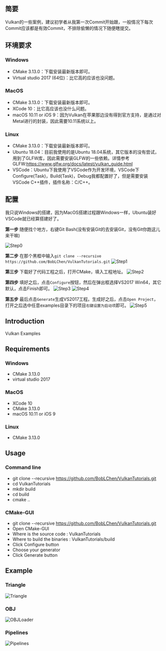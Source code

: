 ## 简要
Vulkan的一些案例，建议初学者从我第一次Commit开始跟，一般情况下每次Commit应该都是有效Commit，不排除偷懒的情况下随便瞎提交。

## 环境要求
### Windows
- CMake 3.13.0：下载安装最新版本即可。
- Virtual studio 2017 (64位)：比它高的应该也没问题。

### MacOS
- CMake 3.13.0：下载安装最新版本即可。
- XCode 10：比它高应该也没什么问题。
- macOS 10.11 or iOS 9：因为Vulkan在苹果那边没有得到官方支持，是通过对Metal进行的封装，因此需要10.11系统以上。

### Linux
- CMake 3.13.0：下载安装最新版本即可。
- Ubuntu 18.04：目前我使用的是Ubuntu 18.04系统，其它版本的没有尝试，用到了GLFW库，因此需要安装GLFW的一些依赖。详情参考GLFW:https://www.glfw.org/docs/latest/vulkan_guide.html
- VSCode：Ubuntu下我使用了VSCode作为开发环境，VSCode下Configure(Task)，Build(Task)，Debug我都配置好了，但是需要安装VSCode C++插件，插件名称：C/C++。

## 配置
我只说Windows的搭建，因为MacOS搭建过程跟Windows一样，Ubuntu装好VSCode就已经算搭建好了。

**第一步**
随便找个地方，右键Git Bash(没有安装Git的去安装Git，没有Git你跑这儿来干嘛)

![Step0](https://raw.githubusercontent.com/BobLChen/VulkanTutorials/master/examples/assets/0.png)

**第二步**
在那个黑框中输入```git clone --recursive https://github.com/BobLChen/VulkanTutorials.git```
![Step1](https://raw.githubusercontent.com/BobLChen/VulkanTutorials/master/examples/assets/2.png)

**第三步**
下载好了代码工程之后，打开CMake，填入工程地址。
![Step2](https://raw.githubusercontent.com/BobLChen/VulkanTutorials/master/examples/assets/3.png)

**第四步**
填好之后，点击```Configure```按钮，然后在弹出框选择VS2017 Win64，其它默认，点击Finish即可。
![Step3](https://raw.githubusercontent.com/BobLChen/VulkanTutorials/master/examples/assets/4.png)
![Step4](https://raw.githubusercontent.com/BobLChen/VulkanTutorials/master/examples/assets/5.png)

**第五步**
最后点击```Generate```生成VS2017工程。生成好之后，点击```Open Project```，打开之后选中任意examples目录下的项目```右键设置为启动项```即可。
![Step5](https://raw.githubusercontent.com/BobLChen/VulkanTutorials/master/examples/assets/6.png)

## Introduction
Vulkan Examples 

## Requirements
### Windows
- CMake 3.13.0
- virtual studio 2017

### MacOS
- XCode 10
- CMake 3.13.0
- macOS 10.11 or iOS 9

### Linux
- CMake 3.13.0

## Usage
### Command line
- git clone --recursive https://github.com/BobLChen/VulkanTutorials.git
- cd VulkanTutorials
- mkdir build
- cd build
- cmake ..

### CMake-GUI
- git clone --recursive https://github.com/BobLChen/VulkanTutorials.git
- Open CMake-GUI
- Where is the source code : VulkanTutorials
- Where to build the binaries : VulkanTutorials/build
- Click Configure button
- Choose your generator
- Click Generate button

## Example

### Triangle
![Triangle](https://raw.githubusercontent.com/BobLChen/VulkanTutorials/master/examples/2_Triangle/triangle.jpg)

### OBJ
![OBJLoader](https://raw.githubusercontent.com/BobLChen/VulkanTutorials/master/examples/3_OBJLoader/obj.png)

### Pipelines
![Pipelines](https://raw.githubusercontent.com/BobLChen/VulkanTutorials/master/examples/4_Pipelines/pipelines.png)
